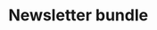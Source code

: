 # Newsletter bundle


<!--@include: ./introduction.md -->
<!--@include: ./installation.md -->
<!--@include: ./strategies.md -->
<!--@include: ./storages.md -->
<!--@include: ./user-defined-models.md -->
